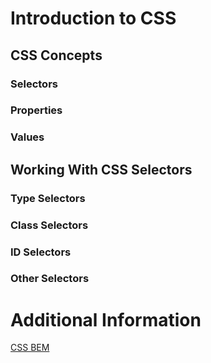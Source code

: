 # Introduction to CSS

## CSS Concepts
### Selectors
### Properties
### Values

## Working With CSS Selectors
### Type Selectors
### Class Selectors
### ID Selectors
### Other Selectors

# Additional Information
[CSS BEM](https://css-tricks.com/bem-101/)

